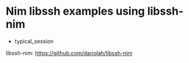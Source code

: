 # Nim libssh examples using libssh-nim

- typical_session

libssh-nim: <https://github.com/dariolah/libssh-nim>
